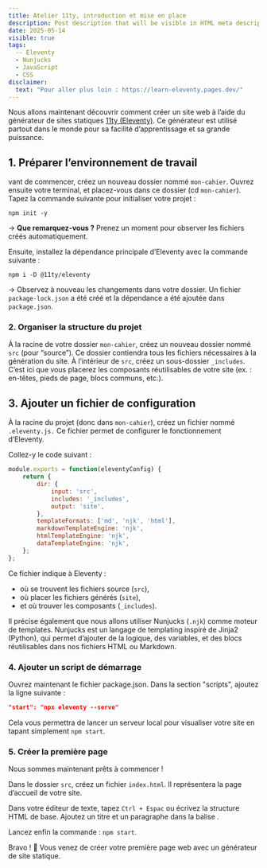 ```yaml
---
title: Atelier 11ty, introduction et mise en place
description: Post description that will be visible in HTML meta description.
date: 2025-05-14
visible: true
tags:
  -- Eleventy
  - Nunjucks
  - JavaScript
  - CSS
disclaimer:
  text: "Pour aller plus loin : https://learn-eleventy.pages.dev/"
---
```


Nous allons maintenant découvrir comment créer un site web à l’aide du générateur de sites statiques [11ty (Eleventy)](https://www.11ty.dev/). Ce générateur est utilisé partout dans le monde pour sa facilité d’apprentissage et sa grande puissance.

## 1. Préparer l’environnement de travail

vant de commencer, créez un nouveau dossier nommé `mon-cahier`.
Ouvrez ensuite votre terminal, et placez-vous dans ce dossier (cd `mon-cahier`).
Tapez la commande suivante pour initialiser votre projet : 

```
npm init -y
```

→ **Que remarquez-vous ?** Prenez un moment pour observer les fichiers créés automatiquement.

Ensuite, installez la dépendance principale d’Eleventy avec la commande suivante : 

```
npm i -D @11ty/eleventy
```

→ Observez à nouveau les changements dans votre dossier.
Un fichier `package-lock.json` a été créé et la dépendance a été ajoutée dans `package.json`.

### 2. Organiser la structure du projet

À la racine de votre dossier `mon-cahier`, créez un nouveau dossier nommé `src` (pour “source”).
Ce dossier contiendra tous les fichiers nécessaires à la génération du site.
À l’intérieur de `src`, créez un sous-dossier `_includes`.
C’est ici que vous placerez les composants réutilisables de votre site (ex. : en-têtes, pieds de page, blocs communs, etc.).

## 3. Ajouter un fichier de configuration

À la racine du projet (donc dans `mon-cahier`), créez un fichier nommé `.eleventy.js.`
Ce fichier permet de configurer le fonctionnement d’Eleventy.

Collez-y le code suivant :

```js
module.exports = function(eleventyConfig) {
    return {
        dir: {
            input: 'src',
            includes: '_includes',
            output: 'site',
        },
        templateFormats: ['md', 'njk', 'html'],
        markdownTemplateEngine: 'njk',
        htmlTemplateEngine: 'njk',
        dataTemplateEngine: 'njk',
    };
};
```

Ce fichier indique à Eleventy :
- où se trouvent les fichiers source (`src`),
- où placer les fichiers générés (`site`),
- et où trouver les composants (`_includes`).

Il précise également que nous allons utiliser Nunjucks (`.njk`) comme moteur de templates.
Nunjucks est un langage de templating inspiré de Jinja2 (Python), qui permet d’ajouter de la logique, des variables, et des blocs réutilisables dans nos fichiers HTML ou Markdown.

### 4. Ajouter un script de démarrage

Ouvrez maintenant le fichier package.json.
Dans la section "scripts", ajoutez la ligne suivante :

```json
"start": "npx eleventy --serve"
```

Cela vous permettra de lancer un serveur local pour visualiser votre site en tapant simplement `npm start`.

### 5. Créer la première page

Nous sommes maintenant prêts à commencer !

Dans le dossier `src`, créez un fichier `index.html`.
Il représentera la page d’accueil de votre site.

Dans votre éditeur de texte, tapez `Ctrl + Espac` ou écrivez la structure HTML de base.
Ajoutez un titre et un paragraphe dans la balise <body>.

Lancez enfin la commande : `npm start`.

Bravo ! 🎉 Vous venez de créer votre première page web avec un générateur de site statique.

